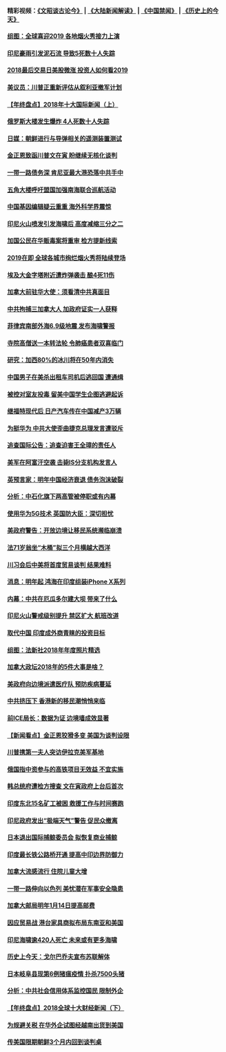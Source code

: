 #### 精彩视频：[《文昭谈古论今》](https://github.com/gfw-breaker/wenzhao/blob/master/README.md?t=01011230) | [《大陆新闻解读》](https://github.com/gfw-breaker/ntdtv-comedy/blob/master/README.md?t=01011230) | [《中国禁闻》](https://github.com/gfw-breaker/ntdtv-news/blob/master/README.md?t=01011230) | [《历史上的今天》](https://github.com/gfw-breaker/today-in-history/blob/master/README.md?t=01011230) 

#### [组图：全球喜迎2019 各地烟火秀接力上演](../pages/nsc418/n10945584.md?t=01011230) 

#### [印尼豪雨引发泥石流 导致5死数十人失踪](../pages/nsc418/n10945409.md?t=01011230) 

#### [2018最后交易日美股微涨 投资人如何看2019](../pages/nsc418/n10944797.md?t=01011230) 

#### [美议员：川普正重新评估从叙利亚撤军计划](../pages/nsc418/n10944364.md?t=01011230) 

#### [【年终盘点】2018年十大国际新闻（上）](../pages/nsc418/n10924773.md?t=01011230) 

#### [俄罗斯大楼发生爆炸 4人死数十人失踪](../pages/nsc418/n10943682.md?t=01011230) 

#### [日媒：朝鲜进行与导弹相关的遥测装置测试](../pages/nsc418/n10943525.md?t=01011230) 

#### [金正恩致函川普文在寅 盼继续无核化谈判](../pages/nsc418/n10943074.md?t=01011230) 

#### [一带一路债务深 肯尼亚最大港恐落中共手中](../pages/nsc418/n10942794.md?t=01011230) 

#### [五角大楼呼吁盟国加强南海联合巡航活动](../pages/nsc418/n10942310.md?t=01011230) 

#### [中国基因编辑疑云重重 海外科学界震惊](../pages/nsc418/n10940149.md?t=01011230) 

#### [印尼火山喷发引发海啸后 高度减缩三分之二](../pages/nsc418/n10941435.md?t=01011230) 

#### [加国公民在华贩毒案将重审 检方提新线索](../pages/nsc418/n10940613.md?t=01011230) 

#### [2019在即 全球各城市绚烂烟火秀将陆续登场](../pages/nsc418/n10940465.md?t=01011230) 

#### [埃及大金字塔附近遭炸弹袭击 酿4死11伤](../pages/nsc418/n10940511.md?t=01011230) 

#### [加拿大前驻华大使：须看清中共真面目](../pages/nsc418/n10940389.md?t=01011230) 

#### [中共拘捕三加拿大人 加政府证实一人获释](../pages/nsc418/n10939393.md?t=01011230) 

#### [菲律宾南部外海6.9级地震 发布海啸警报](../pages/nsc418/n10939652.md?t=01011230) 

#### [寺院高僧送一本转法轮 令肺癌患者双喜临门](../pages/nsc418/n10937173.md?t=01011230) 

#### [研究：加西80%的冰川将在50年内消失](../pages/nsc418/n10939068.md?t=01011230) 

#### [中国男子在美杀出租车司机后逃回国 遭通缉](../pages/nsc418/n10939162.md?t=01011230) 

#### [被控对室友投毒 留美中国学生企图逃避起诉](../pages/nsc418/n10939143.md?t=01011230) 

#### [继福特现代后 日产汽车传在中国减产3万辆](../pages/nsc418/n10938892.md?t=01011230) 

#### [为挺华为 中共大使歪曲捷克总理发言遭驳斥](../pages/nsc418/n10938867.md?t=01011230) 

#### [追查国际公告：追查迫害王全璋的责任人](../pages/nsc418/n10937997.md?t=01011230) 

#### [美军在阿富汗空袭 击毙IS分支机构发言人](../pages/nsc418/n10937943.md?t=01011230) 

#### [英预言家：明年中国经济衰退 债务泡沫破裂](../pages/nsc418/n10937862.md?t=01011230) 

#### [分析：中石化旗下两高管被停职或有内幕](../pages/nsc418/n10936480.md?t=01011230) 

#### [使用华为5G技术 英国防大臣：深切担忧](../pages/nsc418/n10936847.md?t=01011230) 

#### [美政府警告：开放边境让移民系统濒临崩溃](../pages/nsc418/n10936858.md?t=01011230) 

#### [法71岁翁坐“木桶”拟三个月横越大西洋](../pages/nsc418/n10936510.md?t=01011230) 

#### [川习会后中美将首度贸易谈判 结果难料](../pages/nsc418/n10936366.md?t=01011230) 

#### [消息：明年起 鸿海在印度组装iPhone X系列](../pages/nsc418/n10936455.md?t=01011230) 

#### [内幕：中共在厄瓜多尔建大坝 带来了什么](../pages/nsc418/n10936259.md?t=01011230) 

#### [印尼火山警戒级别提升 禁区扩大 航班改道](../pages/nsc418/n10936243.md?t=01011230) 

#### [取代中国 印度成外商青睐的投资目标](../pages/nsc418/n10935215.md?t=01011230) 

#### [组图：法新社2018年年度照片精选](../pages/nsc418/n10935213.md?t=01011230) 

#### [加拿大政坛2018年的5件大事是啥？](../pages/nsc418/n10934199.md?t=01011230) 

#### [美政府向边境派遣医疗队 预防疾病蔓延](../pages/nsc418/n10934482.md?t=01011230) 

#### [中共挤压下 香港新的移民潮悄悄来临](../pages/nsc418/n10934111.md?t=01011230) 

#### [前ICE局长：数据为证 边境墙成效显著](../pages/nsc418/n10934433.md?t=01011230) 

#### [【新闻看点】金正恩狡猾多变 美国为谈判设限](../pages/nsc418/n10934183.md?t=01011230) 

#### [川普携第一夫人突访伊拉克美军基地](../pages/nsc418/n10934352.md?t=01011230) 

#### [俄国指中资参与的高铁项目无效益 不宜实施](../pages/nsc418/n10934141.md?t=01011230) 

#### [韩总统府遭检方搜查 文在寅政府上台后首次](../pages/nsc418/n10933090.md?t=01011230) 

#### [印度东北15名矿工被困 救援工作与时间赛跑](../pages/nsc418/n10933676.md?t=01011230) 

#### [印尼政府发出“极端天气”警告 促民众撤离](../pages/nsc418/n10933470.md?t=01011230) 

#### [日本退出国际捕鲸委员会 拟恢复商业捕鲸](../pages/nsc418/n10933334.md?t=01011230) 

#### [印度最长铁公路桥开通 提高中印边界防御力](../pages/nsc418/n10932809.md?t=01011230) 

#### [加拿大流感流行 住院儿童大增](../pages/nsc418/n10932744.md?t=01011230) 

#### [一带一路伸向以色列 美忧潜在军事安全隐患](../pages/nsc418/n10932712.md?t=01011230) 

#### [加拿大邮局明年1月14日提高邮费](../pages/nsc418/n10932741.md?t=01011230) 

#### [因应贸易战 港台家具商拟布局东南亚和美国](../pages/nsc418/n10932654.md?t=01011230) 

#### [印尼海啸逾420人死亡 未来或有更多海啸](../pages/nsc418/n10932350.md?t=01011230) 

#### [历史上今天：戈尔巴乔夫宣布苏联解体](../pages/nsc418/n10932195.md?t=01011230) 

#### [日本岐阜县现第6例猪瘟疫情 扑杀7500头猪](../pages/nsc418/n10931585.md?t=01011230) 

#### [分析：中共社会信用体系监控国民 限制外企](../pages/nsc418/n10928781.md?t=01011230) 

#### [【年终盘点】2018全球十大财经新闻（下）](../pages/nsc418/n10918551.md?t=01011230) 

#### [为规避关税 在华外企试图经越南出货到美国](../pages/nsc418/n10931698.md?t=01011230) 

#### [传美国限期朝鲜3个月内回到谈判桌](../pages/nsc418/n10931073.md?t=01011230) 

